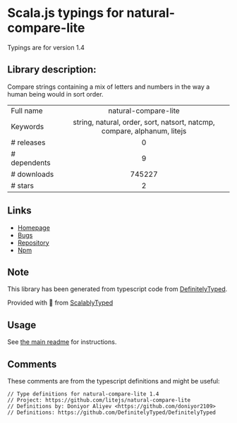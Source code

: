 
# Scala.js typings for natural-compare-lite

Typings are for version 1.4

## Library description:
Compare strings containing a mix of letters and numbers in the way a human being would in sort order.

|                    |                 |
| ------------------ | :-------------: |
| Full name          | natural-compare-lite |
| Keywords           | string, natural, order, sort, natsort, natcmp, compare, alphanum, litejs |
| # releases         | 0 |
| # dependents       | 9 |
| # downloads        | 745227 |
| # stars            | 2 |

## Links
- [Homepage](https://github.com/litejs/natural-compare-lite#readme)
- [Bugs](https://github.com/litejs/natural-compare-lite/issues)
- [Repository](https://github.com/litejs/natural-compare-lite)
- [Npm](https://www.npmjs.com/package/natural-compare-lite)
    


## Note
This library has been generated from typescript code from [DefinitelyTyped](https://definitelytyped.org).

Provided with :purple_heart: from [ScalablyTyped](https://github.com/oyvindberg/ScalablyTyped)

## Usage
See [the main readme](../../readme.md) for instructions.

## Comments

These comments are from the typescript definitions and might be useful:
```
// Type definitions for natural-compare-lite 1.4
// Project: https://github.com/litejs/natural-compare-lite
// Definitions by: Doniyor Aliyev <https://github.com/doniyor2109>
// Definitions: https://github.com/DefinitelyTyped/DefinitelyTyped

```

